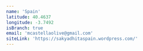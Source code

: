 ```yaml
---
name: 'Spain'
latitude: 40.4637
longitude: -3.7492
isBranch: true
email: 'mcastellaolive@gmail.com'
siteLink: 'https://sakyadhitaspain.wordpress.com/'
---
```

